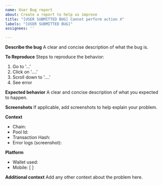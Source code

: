 ```yaml
---
name: User Bug report
about: Create a report to help us improve
title: "[USER SUBMITTED BUG] Cannot perform action X"
labels: "[USER SUBMITTED BUG]"
assignees: ''

---
```


**Describe the bug**
A clear and concise description of what the bug is.

**To Reproduce**
Steps to reproduce the behavior:
1. Go to '...'
2. Click on '....'
3. Scroll down to '....'
4. See error

**Expected behavior**
A clear and concise description of what you expected to happen.

**Screenshots**
If applicable, add screenshots to help explain your problem.

**Context**
 - Chain: 
 - Pool Id: 
 - Transaction Hash: 
 - Error logs (screenshot): 

**Platform**
- Wallet used: 
- Mobile: [ ]

**Additional context**
Add any other context about the problem here.
